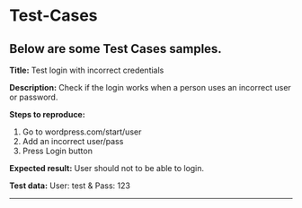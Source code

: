 # Test-Cases
Below are some Test Cases samples.
---------------
**Title:**
Test login with incorrect credentials

**Description:**
Check if the login works when a person uses an incorrect user or password.

**Steps to reproduce:**
1. Go to wordpress.com/start/user  
2. Add an incorrect user/pass
3. Press Login button

**Expected result:**
User should not to be able to login.

**Test data:**
User: test & Pass: 123

----------------------------


